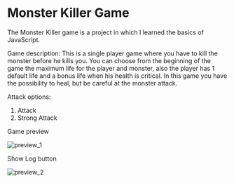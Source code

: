 # Monster Killer Game

  The Monster Killer game is a project in which I learned the basics of JavaScript. 
  
Game description:
 This is a single player game where you have to kill the monster before he kills you. You can choose from the beginning of the game the maximum life for the player and monster, also the player has 1 default life and a bonus life when his health is critical. 
  In this game you have the possibility to heal, but be careful at the monster attack.
 
  Attack options:
 1. Attack 
 2. Strong Attack 
 
  
  Game preview

![preview_1](https://user-images.githubusercontent.com/56932618/71529581-181b6f00-28ee-11ea-96b4-76190b6f0613.PNG)

Show Log button

![preview_2](https://user-images.githubusercontent.com/56932618/71529582-19e53280-28ee-11ea-946d-eeb9e7614380.PNG)

 
